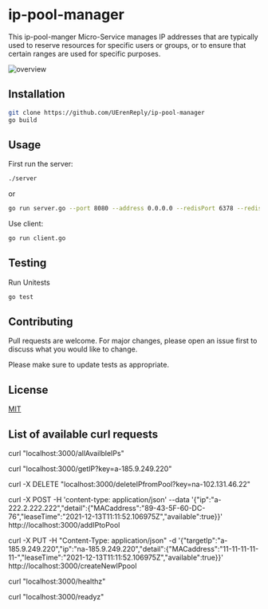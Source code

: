 # ip-pool-manager

This ip-pool-manger Micro-Service manages IP addresses that are typically used to reserve resources for specific users or groups, or to ensure that certain ranges are used for specific purposes.

![overview](https://github.com/UErenReply/ip-pool-manager/blob/main/documentation/ipPool.jpg)

## Installation

```bash
git clone https://github.com/UErenReply/ip-pool-manager
go build
```

## Usage

First run the server:

```bash
./server
```

or

```bash
go run server.go --port 8080 --address 0.0.0.0 --redisPort 6378 --redisAddress 0.0.0.0
```

Use client:

```bash
go run client.go
```

## Testing

Run Unitests

```bash
go test
```

## Contributing

Pull requests are welcome. For major changes, please open an issue first to discuss what you would like to change.

Please make sure to update tests as appropriate.

## License

[MIT](https://choosealicense.com/licenses/mit/)

## List of available curl requests

curl "localhost:3000/allAvailbleIPs"

curl "localhost:3000/getIP?key=a-185.9.249.220"

curl -X DELETE "localhost:3000/deleteIPfromPool?key=na-102.131.46.22"

curl -X POST -H 'content-type: application/json' --data '{"ip":"a-222.2.222.222","detail":{"MACaddress":"89-43-5F-60-DC-76","leaseTime":"2021-12-13T11:11:52.106975Z","available":true}}' http://localhost:3000/addIPtoPool

curl -X PUT -H "Content-Type: application/json" -d '{"targetIp":"a-185.9.249.220","ip":"na-185.9.249.220","detail":{"MACaddress":"11-11-11-11-11-","leaseTime":"2021-12-13T11:11:52.106975Z","available":true}}' http://localhost:3000/createNewIPpool

curl "localhost:3000/healthz"

curl "localhost:3000/readyz"
